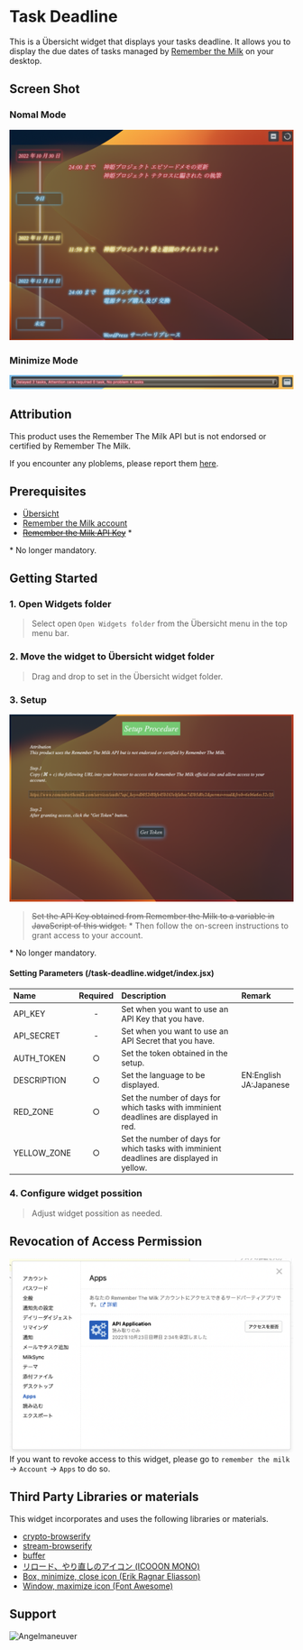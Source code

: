 # Task Deadline
This is a Übersicht widget that displays your tasks deadline. It allows you to display the due dates of tasks managed by [Remember the Milk](https://www.rememberthemilk.com/) on your desktop.

## Screen Shot
### Nomal Mode
![Screen Shot1](./resource/screenshot1.png)

### Minimize Mode
![Screen Shot2](./resource/screenshot2.png)

## Attribution
This product uses the Remember The Milk API but is not endorsed or certified by Remember The Milk.

If you encounter any ploblems, please report them [here](https://github.com/Angelmaneuver/task-deadline-with-rtm/issues).

## Prerequisites
 - [Übersicht](http://tracesof.net/uebersicht/)
 - [Remember the Milk account](https://www.rememberthemilk.com/)
 - ~~[Remember the Milk API Key](https://www.rememberthemilk.com/services/api/)~~ \*

\* No longer mandatory.

## Getting Started
### 1. Open Widgets folder
 > Select open `Open Widgets folder` from the Übersicht menu in the top menu bar.

### 2. Move the widget to Übersicht widget folder
 > Drag and drop to set in the Übersicht widget folder.

### 3. Setup
![getting started](./resource/getting%20started.png)
 > ~~Set the API Key obtained from Remember the Milk to a variable in JavaScript of this widget.~~ \* Then follow the on-screen instructions to grant access to your account.

\* No longer mandatory.

#### Setting Parameters (/task-deadline.widget/index.jsx)
| Name | Required | Description | Remark |
| :--- | :------: | :---------- | :----- |
| API_KEY | - | Set when you want to use an API Key that you have. | |
| API_SECRET | - | Set when you want to use an API Secret that you have. | |
| AUTH_TOKEN | ○ | Set the token obtained in the setup. | |
| DESCRIPTION | ○ | Set the language to be displayed. | EN:English<br>JA:Japanese |
| RED_ZONE | ○ | Set the number of days for which tasks with imminient deadlines are displayed in red. | |
| YELLOW_ZONE | ○ | Set the number of days for which tasks with imminient deadlines are displayed in yellow. | |

### 4. Configure widget possition
 > Adjust widget possition as needed.

## Revocation of Access Permission
![revoke access permission](./resource/revocation%20access%20permission.png)
If you want to revoke access to this widget, please go to `remember the milk` -> `Account` -> `Apps` to do so.

## Third Party Libraries or materials
This widget incorporates and uses the following libraries or materials.

 - [crypto-browserify](https://github.com/crypto-browserify/crypto-browserify)
 - [stream-browserify](https://github.com/browserify/stream-browserify)
 - [buffer](https://github.com/feross/buffer)
 - [リロード、やり直しのアイコン (ICOOON MONO)](https://icooon-mono.com/11971-%E3%83%AA%E3%83%AD%E3%83%BC%E3%83%89%E3%80%81%E3%82%84%E3%82%8A%E7%9B%B4%E3%81%97%E3%81%AE%E3%82%A2%E3%82%A4%E3%82%B3%E3%83%B3/)
 - [Box, minimize, close icon (Erik Ragnar Eliasson)](https://www.iconfinder.com/icons/623091/box_minimize_close_delete_minus_remove_substract_icon)
 - [Window, maximize icon (Font Awesome)](https://www.iconfinder.com/icons/8542583/window_maximize_icon)

## Support
<a href="https://www.buymeacoffee.com/Angelmaneuver"> <img align="left" src="https://cdn.buymeacoffee.com/buttons/v2/default-yellow.png" height="50" width="210" alt="Angelmaneuver" /></a>
